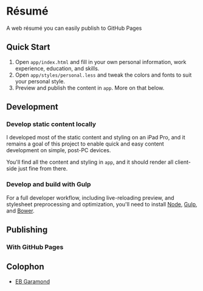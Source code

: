# Résumé

A web résumé you can easily publish to GitHub Pages

## Quick Start

  1. Open `app/index.html` and fill in your own personal
     information, work experience, education, and skills.
  2. Open `app/styles/personal.less` and tweak the colors
     and fonts to suit your personal style.
  3. Preview and publish the content in `app`. More on that
     below.

## Development

### Develop static content locally

I developed most of the static content and styling on an iPad Pro,
and it remains a goal of this project to enable quick and easy
content development on simple, post-PC devices.

You'll find all the content and styling in `app`, and it should
render all client-side just fine from there.

### Develop and build with Gulp

For a full developer workflow, including live-reloading preview,
and stylesheet preprocessing and optimization, you'll need to
install [Node], [Gulp], and [Bower]. 

## Publishing

### With GitHub Pages

## Colophon

- [EB Garamond](http://www.georgduffner.at/ebgaramond/)


[Node]: https://nodejs.org
[Gulp]: http://gulpjs.com
[Bower]: https://bower.io

